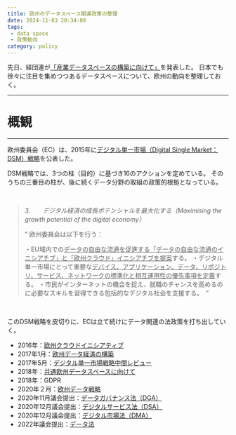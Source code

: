 ```yaml
---
title: 欧州のデータスペース関連政策の整理
date: 2024-11-03 20:34:08
tags: 
 - data space
 - 政策動向
category: policy
---
```


先日、経団連が[「産業データスペースの構築に向けて」](https://www.keidanren.or.jp/policy/2024/073.html)を発表した。
日本でも徐々に注目を集めつつあるデータスペースについて、欧州の動向を整理しておく。
<br>

---
# 概観
---

欧州委員会（EC）は、2015年に[デジタル単一市場（Digital Single Market：DSM）戦略](https://eur-lex.europa.eu/legal-content/EN/TXT/?uri=LEGISSUM:3102_3)を公表した。

DSM戦略では、3つの柱（目的）に基づき16のアクションを定めている。
そのうちの三番目の柱が、後に続くデータ分野の取組の政策的根拠となっている。

<br>

> *3.　　デジタル経済の成長ポテンシャルを最大化する（Maximising the growth potential of the digital economy）*
>
> ” 欧州委員会は以下を行う：
>
>・EU域内での<u>データの自由な流通を促進する「データの自由な流通のイニシアチブ」と「欧州クラウド」イニシアチブを提案</u>する。
>・デジタル単一市場にとって重要な<u>デバイス、アプリケーション、データ、リポジトリ、サービス、ネットワークの標準化と相互運用性の優先事項を定義</u>する。
>・市民がインターネットの機会を捉え、就職のチャンスを高めるのに必要なスキルを習得できる包括的なデジタル社会を支援する。　”

<br>

このDSM戦略を皮切りに、ECは立て続けにデータ関連の法政策を打ち出していく。

- 2016年：[欧州クラウドイニシアティブ](https://eur-lex.europa.eu/legal-content/EN/TXT/HTML/?uri=CELEX:52016DC0178)
- 2017年1月：[欧州データ経済の構築](https://eur-lex.europa.eu/legal-content/EN/TXT/HTML/?uri=CELEX:52017DC0009)
- 2017年5月：[デジタル単一市場戦略中間レビュー](https://eur-lex.europa.eu/legal-content/EN/TXT/HTML/?uri=CELEX:52017DC0228)
- 2018年：[共通欧州データスペースに向けて](https://eur-lex.europa.eu/legal-content/EN/TXT/HTML/?uri=CELEX:52018DC0232)
- 2018年：GDPR
- 2020年２月：[欧州データ戦略](https://eur-lex.europa.eu/legal-content/EN/TXT/HTML/?uri=CELEX:52020DC0066)
- 2020年11月議会提出：[データガバナンス法（DGA）](https://digital-strategy.ec.europa.eu/en/policies/data-governance-act)
- 2020年12月議会提出：[デジタルサービス法（DSA）](https://commission.europa.eu/strategy-and-policy/priorities-2019-2024/europe-fit-digital-age/digital-services-act_en)
- 2020年12月議会提出：[デジタル市場法（DMA）](https://commission.europa.eu/strategy-and-policy/priorities-2019-2024/europe-fit-digital-age/digital-markets-act-ensuring-fair-and-open-digital-markets_en)
- 2022年議会提出：[データ法](https://digital-strategy.ec.europa.eu/en/policies/data-act)



<br>





